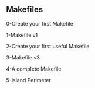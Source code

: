 ## Makefiles  
  
0-Create your first Makefile  
  
1-Makefile v1  
  
2-Create your first useful Makefile  
  
3-Makefile v3  
  
4-A complete Makefile  
  
5-Island Perimeter  
